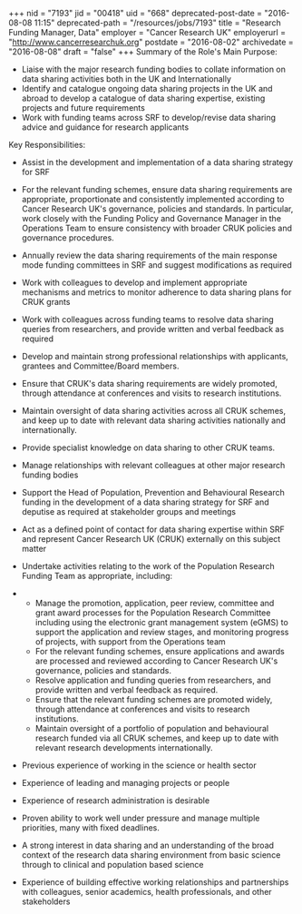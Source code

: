 +++
nid = "7193"
jid = "00418"
uid = "668"
deprecated-post-date = "2016-08-08 11:15"
deprecated-path = "/resources/jobs/7193"
title = "Research Funding Manager, Data"
employer = "Cancer Research UK"
employerurl = "http://www.cancerresearchuk.org"
postdate = "2016-08-02"
archivedate = "2016-08-08"
draft = "false"
+++
Summary of the Role's Main Purpose:

-   Liaise with the major research funding bodies to collate information
    on data sharing activities both in the UK and Internationally
-   Identify and catalogue ongoing data sharing projects in the UK and
    abroad to develop a catalogue of data sharing expertise, existing
    projects and future requirements
-   Work with funding teams across SRF to develop/revise data sharing
    advice and guidance for research applicants

Key Responsibilities:

-   Assist in the development and implementation of a data sharing
    strategy for SRF
-   For the relevant funding schemes, ensure data sharing requirements
    are appropriate, proportionate and consistently implemented
    according to Cancer Research UK's governance, policies and
    standards. In particular, work closely with the Funding Policy and
    Governance Manager in the Operations Team to ensure consistency with
    broader CRUK policies and governance procedures.
-   Annually review the data sharing requirements of the main response
    mode funding committees in SRF and suggest modifications as required
-   Work with colleagues to develop and implement appropriate mechanisms
    and metrics to monitor adherence to data sharing plans for CRUK
    grants
-   Work with colleagues across funding teams to resolve data sharing
    queries from researchers, and provide written and verbal feedback as
    required
-   Develop and maintain strong professional relationships with
    applicants, grantees and Committee/Board members.
-   Ensure that CRUK's data sharing requirements are widely promoted,
    through attendance at conferences and visits to research
    institutions.
-   Maintain oversight of data sharing activities across all CRUK
    schemes, and keep up to date with relevant data sharing activities
    nationally and internationally.
-   Provide specialist knowledge on data sharing to other CRUK teams.
-   Manage relationships with relevant colleagues at other major
    research funding bodies
-   Support the Head of Population, Prevention and Behavioural Research
    funding in the development of a data sharing strategy for SRF and
    deputise as required at stakeholder groups and meetings
-   Act as a defined point of contact for data sharing expertise within
    SRF and represent Cancer Research UK (CRUK) externally on this
    subject matter
-   Undertake activities relating to the work of the Population Research
    Funding Team as appropriate, including:
-   -   Manage the promotion, application, peer review, committee and
        grant award processes for the Population Research Committee
        including using the electronic grant management system (eGMS) to
        support the application and review stages, and monitoring
        progress of projects, with support from the Operations team
    -   For the relevant funding schemes, ensure applications and awards
        are processed and reviewed according to Cancer Research UK's
        governance, policies and standards.
    -   Resolve application and funding queries from researchers, and
        provide written and verbal feedback as required.
    -   Ensure that the relevant funding schemes are promoted widely,
        through attendance at conferences and visits to research
        institutions.
    -   Maintain oversight of a portfolio of population and behavioural
        research funded via all CRUK schemes, and keep up to date with
        relevant research developments internationally.
  
-   Previous experience of working in the science or health sector
-   Experience of leading and managing projects or people
-   Experience of research administration is desirable
-   Proven ability to work well under pressure and manage multiple
    priorities, many with fixed deadlines.
-   A strong interest in data sharing and an understanding of the broad
    context of the research data sharing environment from basic science
    through to clinical and population based science
-   Experience of building effective working relationships and
    partnerships with colleagues, senior academics, health
    professionals, and other stakeholders
